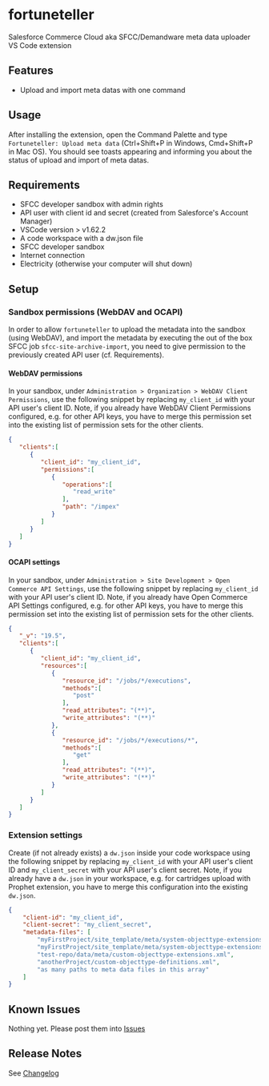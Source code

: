 # fortuneteller
Salesforce Commerce Cloud aka SFCC/Demandware meta data uploader VS Code extension

## Features
* Upload and import meta datas with one command

## Usage

After installing the extension, open the Command Palette and type `Fortuneteller: Upload meta data` (Ctrl+Shift+P in Windows, Cmd+Shift+P in Mac OS).
You should see toasts appearing and informing you about the status of upload and import of meta datas.

## Requirements

- SFCC developer sandbox with admin rights
- API user with client id and secret (created from Salesforce's Account Manager)
- VSCode version > v1.62.2
- A code workspace with a dw.json file
- SFCC developer sandbox
- Internet connection
- Electricity (otherwise your computer will shut down)

## Setup

### Sandbox permissions (WebDAV and OCAPI)
In order to allow `fortuneteller` to upload the metadata into the sandbox (using WebDAV), and import the metadata by executing the out of the box SFCC job `sfcc-site-archive-import`, you need to give permission to the previously created API user (cf. Requirements).

#### WebDAV permissions
In your sandbox, under `Administration > Organization > WebDAV Client Permissions`, use the following snippet by replacing `my_client_id` with your API user's client ID. Note, if you already have WebDAV Client Permissions configured, e.g. for other API keys, you have to merge this permission set into the existing list of permission sets for the other clients.

```json
{
   "clients":[
      {
         "client_id": "my_client_id",
         "permissions":[
            {
               "operations":[
                  "read_write"
               ],
               "path": "/impex"
            }
         ]
      }
   ]
}
```

#### OCAPI settings
In your sandbox, under `Administration > Site Development > Open Commerce API Settings`, use the following snippet by replacing `my_client_id` with your API user's client ID. Note, if you already have Open Commerce API Settings configured, e.g. for other API keys, you have to merge this permission set into the existing list of permission sets for the other clients.

```json
{
   "_v": "19.5",
   "clients":[
      {
         "client_id": "my_client_id",
         "resources":[
            {
               "resource_id": "/jobs/*/executions",
               "methods":[
                  "post"
               ],
               "read_attributes": "(**)",
               "write_attributes": "(**)"
            },
            {
               "resource_id": "/jobs/*/executions/*",
               "methods":[
                  "get"
               ],
               "read_attributes": "(**)",
               "write_attributes": "(**)"
            }
         ]
      }
   ]
}
```

### Extension settings
Create (if not already exists) a `dw.json` inside your code workspace using the following snippet by replacing `my_client_id` with your API user's client ID and `my_client_secret` with your API user's client secret. Note, if you already have a `dw.json` in your workspace, e.g. for cartridges upload with Prophet extension, you have to merge this configuration into the existing `dw.json`.
```json
{
    "client-id": "my_client_id",
    "client-secret": "my_client_secret",
    "metadata-files": [
        "myFirstProject/site_template/meta/system-objecttype-extensions.xml",
        "myFirstProject/site_template/meta/system-objecttype-extensions.xml",
        "test-repo/data/meta/custom-objecttype-extensions.xml",
        "anotherProject/custom-objecttype-definitions.xml",
        "as many paths to meta data files in this array"
    ]
}
```

## Known Issues

Nothing yet.
Please post them into [Issues](https://github.com/ismailnguyen/fortuneteller/issues)

## Release Notes

See [Changelog](https://github.com/ismailnguyen/fortuneteller/blob/main/CHANGELOG.md)



